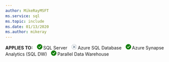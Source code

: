 ```yaml
---
author: MikeRayMSFT
ms.service: sql
ms.topic: include
ms.date: 01/13/2020
ms.author: mikeray
---
```


<Token>**APPLIES TO:** ![Yes](media/yes-icon.png)SQL Server ![No](media/no-icon.png)Azure SQL Database ![Yes](media/yes-icon.png)Azure Synapse Analytics (SQL DW) ![Yes](media/yes-icon.png)Parallel Data Warehouse </Token>

